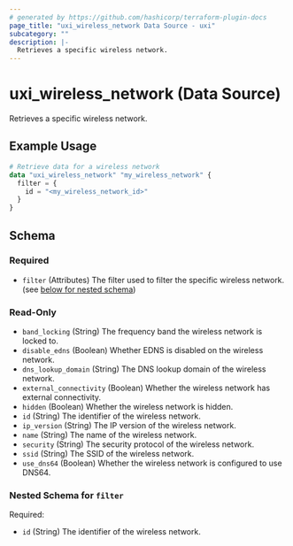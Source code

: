 ```yaml
---
# generated by https://github.com/hashicorp/terraform-plugin-docs
page_title: "uxi_wireless_network Data Source - uxi"
subcategory: ""
description: |-
  Retrieves a specific wireless network.
---
```


# uxi_wireless_network (Data Source)

Retrieves a specific wireless network.

## Example Usage

```terraform
# Retrieve data for a wireless network
data "uxi_wireless_network" "my_wireless_network" {
  filter = {
    id = "<my_wireless_network_id>"
  }
}
```

<!-- schema generated by tfplugindocs -->
## Schema

### Required

- `filter` (Attributes) The filter used to filter the specific wireless network. (see [below for nested schema](#nestedatt--filter))

### Read-Only

- `band_locking` (String) The frequency band the wireless network is locked to.
- `disable_edns` (Boolean) Whether EDNS is disabled on the wireless network.
- `dns_lookup_domain` (String) The DNS lookup domain of the wireless network.
- `external_connectivity` (Boolean) Whether the wireless network has external connectivity.
- `hidden` (Boolean) Whether the wireless network is hidden.
- `id` (String) The identifier of the wireless network.
- `ip_version` (String) The IP version of the wireless network.
- `name` (String) The name of the wireless network.
- `security` (String) The security protocol of the wireless network.
- `ssid` (String) The SSID of the wireless network.
- `use_dns64` (Boolean) Whether the wireless network is configured to use DNS64.

<a id="nestedatt--filter"></a>
### Nested Schema for `filter`

Required:

- `id` (String) The identifier of the wireless network.

